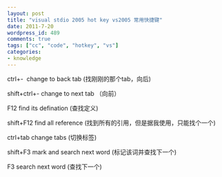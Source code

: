 ```yaml
---
layout: post
title: "visual stdio 2005 hot key vs2005 常用快捷键"
date: 2011-7-20
wordpress_id: 489
comments: true
tags: ["cc", "code", "hotkey", "vs"]
categories:
- knowledge
---
```

<meta name="_edit_last" content="1" />
<meta name="_su_rich_snippet_type" content="none" />
<meta name="views" content="318" />
ctrl+-  change to back tab (找刚刚的那个tab，向后)

shift+ctrl+- change to next tab （向前）

F12 find its defination (查找定义)

shift+F12 find all reference (找到所有的引用，但是据我使用，只能找个一个)

ctrl+tab change tabs (切换标签)

shift+F3 mark and search next word (标记该词并查找下一个)

F3 search next word (查找下一个)
